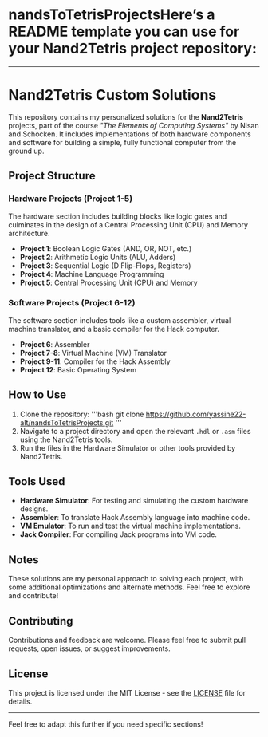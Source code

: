# nandsToTetrisProjectsHere’s a README template you can use for your Nand2Tetris project repository:

---

# Nand2Tetris Custom Solutions

This repository contains my personalized solutions for the **Nand2Tetris** projects, part of the course _"The Elements of Computing Systems"_ by Nisan and Schocken. It includes implementations of both hardware components and software for building a simple, fully functional computer from the ground up.

## Project Structure

### Hardware Projects (Project 1-5)
The hardware section includes building blocks like logic gates and culminates in the design of a Central Processing Unit (CPU) and Memory architecture.

- **Project 1**: Boolean Logic Gates (AND, OR, NOT, etc.)
- **Project 2**: Arithmetic Logic Units (ALU, Adders)
- **Project 3**: Sequential Logic (D Flip-Flops, Registers)
- **Project 4**: Machine Language Programming
- **Project 5**: Central Processing Unit (CPU) and Memory

### Software Projects (Project 6-12)
The software section includes tools like a custom assembler, virtual machine translator, and a basic compiler for the Hack computer.

- **Project 6**: Assembler
- **Project 7-8**: Virtual Machine (VM) Translator
- **Project 9-11**: Compiler for the Hack Assembly
- **Project 12**: Basic Operating System

## How to Use

1. Clone the repository:
   '''bash
        git clone https://github.com/yassine22-alt/nandsToTetrisProjects.git
   '''
2. Navigate to a project directory and open the relevant `.hdl` or `.asm` files using the Nand2Tetris tools.
3. Run the files in the Hardware Simulator or other tools provided by Nand2Tetris.

## Tools Used

- **Hardware Simulator**: For testing and simulating the custom hardware designs.
- **Assembler**: To translate Hack Assembly language into machine code.
- **VM Emulator**: To run and test the virtual machine implementations.
- **Jack Compiler**: For compiling Jack programs into VM code.

## Notes
These solutions are my personal approach to solving each project, with some additional optimizations and alternate methods. Feel free to explore and contribute!

## Contributing
Contributions and feedback are welcome. Please feel free to submit pull requests, open issues, or suggest improvements.

## License
This project is licensed under the MIT License - see the [LICENSE](LICENSE) file for details.

---

Feel free to adapt this further if you need specific sections!
